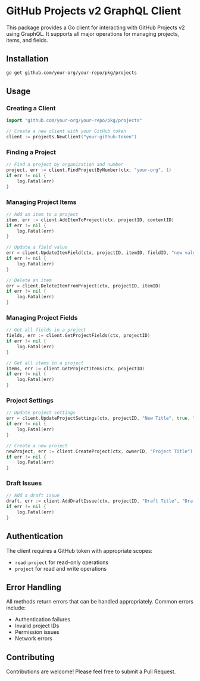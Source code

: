 # GitHub Projects v2 GraphQL Client

This package provides a Go client for interacting with GitHub Projects v2 using GraphQL. It supports all major operations for managing projects, items, and fields.

## Installation

```bash
go get github.com/your-org/your-repo/pkg/projects
```

## Usage

### Creating a Client

```go
import "github.com/your-org/your-repo/pkg/projects"

// Create a new client with your GitHub token
client := projects.NewClient("your-github-token")
```

### Finding a Project

```go
// Find a project by organization and number
project, err := client.FindProjectByNumber(ctx, "your-org", 1)
if err != nil {
    log.Fatal(err)
}
```

### Managing Project Items

```go
// Add an item to a project
item, err := client.AddItemToProject(ctx, projectID, contentID)
if err != nil {
    log.Fatal(err)
}

// Update a field value
err = client.UpdateItemField(ctx, projectID, itemID, fieldID, "new value")
if err != nil {
    log.Fatal(err)
}

// Delete an item
err = client.DeleteItemFromProject(ctx, projectID, itemID)
if err != nil {
    log.Fatal(err)
}
```

### Managing Project Fields

```go
// Get all fields in a project
fields, err := client.GetProjectFields(ctx, projectID)
if err != nil {
    log.Fatal(err)
}

// Get all items in a project
items, err := client.GetProjectItems(ctx, projectID)
if err != nil {
    log.Fatal(err)
}
```

### Project Settings

```go
// Update project settings
err = client.UpdateProjectSettings(ctx, projectID, "New Title", true, "# Project README", "Short description")
if err != nil {
    log.Fatal(err)
}

// Create a new project
newProject, err := client.CreateProject(ctx, ownerID, "Project Title")
if err != nil {
    log.Fatal(err)
}
```

### Draft Issues

```go
// Add a draft issue
draft, err := client.AddDraftIssue(ctx, projectID, "Draft Title", "Draft Body")
if err != nil {
    log.Fatal(err)
}
```

## Authentication

The client requires a GitHub token with appropriate scopes:
- `read:project` for read-only operations
- `project` for read and write operations

## Error Handling

All methods return errors that can be handled appropriately. Common errors include:
- Authentication failures
- Invalid project IDs
- Permission issues
- Network errors

## Contributing

Contributions are welcome! Please feel free to submit a Pull Request. 